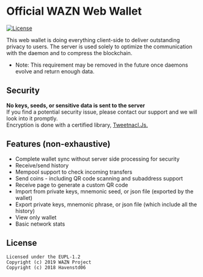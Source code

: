 Official WAZN Web Wallet
======================

[![License](https://img.shields.io/badge/license-EUPL--1.2-red)](https://opensource.org/licenses/EUPL-1.2)

This web wallet is doing everything client-side to deliver outstanding privacy to users.
The server is used solely to optimize the communication with the daemon and to compress the blockchain.  
  * Note: This requirement may be removed in the future once daemons evolve and return enough data.  

## Security
**No keys, seeds, or sensitive data is sent to the server**  
If you find a potential security issue, please contact our support and we will look into it promptly.  
Encryption is done with a certified library, [Tweetnacl.Js.](https://github.com/dchest/tweetnacl-js)

## Features (non-exhaustive)
- Complete wallet sync without server side processing for security
- Receive/send history
- Mempool support to check incoming transfers
- Send coins - including QR code scanning and subaddress support
- Receive page to generate a custom QR code
- Import from private keys, mnemonic seed, or json file (exported by the wallet)
- Export private keys, mnemonic phrase, or json file (which include all the history)
- View only wallet
- Basic network stats

## License
```
Licensed under the EUPL-1.2
Copyright (c) 2019 WAZN Project
Copyright (c) 2018 Havenstd06
```
